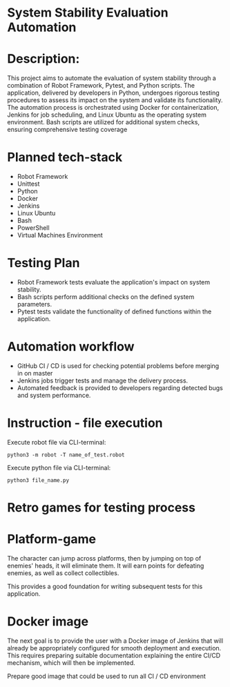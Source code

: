 # System Stability Evaluation Automation

# Description:
This project aims to automate the evaluation of system stability through a combination of Robot Framework, Pytest, and Python scripts. The application, delivered by developers in Python, undergoes rigorous testing procedures to assess its impact on the system and validate its functionality. The automation process is orchestrated using Docker for containerization, Jenkins for job scheduling, and Linux Ubuntu as the operating system environment. Bash scripts are utilized for additional system checks, ensuring comprehensive testing coverage

# Planned tech-stack
- Robot Framework
- Unittest
- Python
- Docker
- Jenkins
- Linux Ubuntu
- Bash
- PowerShell
- Virtual Machines Environment

# Testing Plan

- Robot Framework tests evaluate the application's impact on system stability.
- Bash scripts perform additional checks on the defined system parameters.
- Pytest tests validate the functionality of defined functions within the application.

# Automation workflow
- GitHub CI / CD is used for checking potential problems before merging in on master
- Jenkins jobs trigger tests and manage the delivery process.
- Automated feedback is provided to developers regarding detected bugs and system performance.

# Instruction - file execution

Execute robot file via CLI-terminal:

```python3 -m robot -T name_of_test.robot```

Execute python file via CLI-terminal:

```python3 file_name.py```

# Retro games for testing process

# Platform-game

The character can jump across platforms, then by jumping on top of enemies' heads, it will eliminate them. It will earn points for defeating enemies, as well as collect collectibles.

This provides a good foundation for writing subsequent tests for this application.

# Docker image
The next goal is to provide the user with a Docker image of Jenkins that will already be appropriately configured for smooth deployment and execution. This requires preparing suitable documentation explaining the entire CI/CD mechanism, which will then be implemented.

Prepare good image that could be used to run all CI / CD environment
